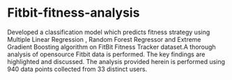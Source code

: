 # Fitbit-fitness-analysis
Developed a classification model which predicts fitness strategy using Multiple Linear Regression , Random Forest Regressor and Extreme Gradient Boosting algorithm on FitBit Fitness Tracker dataset.A thorough analysis of opensource Fitbit data is performed. The key findings are highlighted and discussed. The analysis provided herein is performed using 940 data points collected from 33 distinct users.
